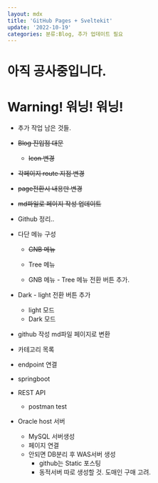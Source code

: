 ```yaml
---
layout: mdx
title: 'GitHub Pages + Sveltekit'
update: '2022-10-19'
categories: 분류:Blog, 추가 업데이트 필요
---
```


# 아직 공사중입니다.

# Warning! 워닝! 워닝!

- 추가 작업 남은 것들.

- ~~Blog 진입점 대문~~

  - ~~Icon 변경~~

- ~~각페이지 route 지점 변경~~

- ~~page전환시 내용만 변경~~

- ~~md파일로 페이지 작성 업데이트~~

- Github 정리..

- 다단 메뉴 구성

  - ~~GNB 메뉴~~

  - Tree 메뉴

  - GNB 메뉴 - Tree 메뉴 전환 버튼 추가.

- Dark - light 전환 버튼 추가

  - light 모드
  - Dark 모드

- github 작성 md파일 페이지로 변환

- 카테고리 목록

- endpoint 연결

- springboot

- REST API

  - postman test

- Oracle host 서버
  - MySQL 서버생성
  - 페이지 연결
  - 안되면 DB분리 후 WAS서버 생성
    - github는 Static 포스팅
    - 동적서버 따로 생성할 것. 도매인 구매 고려.
